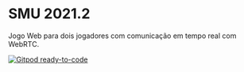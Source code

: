 # SMU 2021.2

Jogo Web para dois jogadores com comunicação em tempo real com WebRTC.

[![Gitpod ready-to-code](https://img.shields.io/badge/Gitpod-ready--to--code-blue?logo=gitpod)](https://gitpod.io/#https://github.com/boidacarapreta/smu20212)
